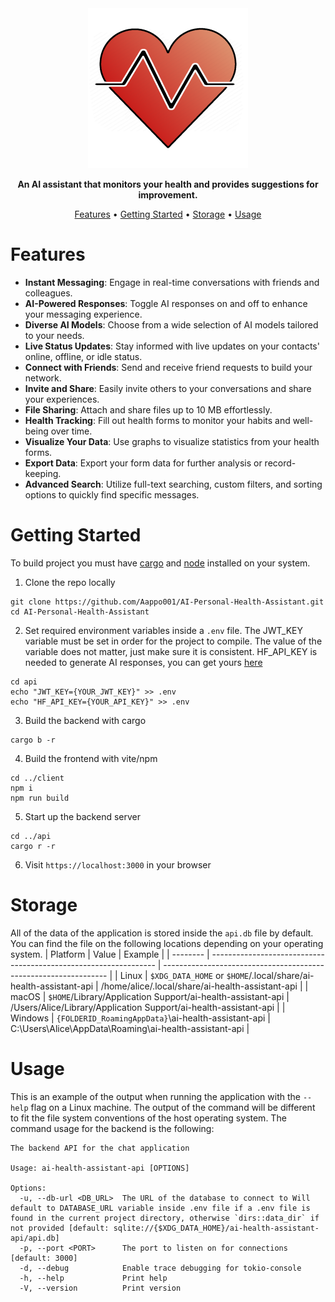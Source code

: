 <div align="center">
<img src="logo.png" width="256" height="256" alt-text="health-assistant-icon">

**An AI assistant that monitors your health and provides suggestions for improvement.**

[Features](#features) •
[Getting Started](#getting-started) •
[Storage](#storage) •
[Usage](#usage)

</div>

# Features
- **Instant Messaging**: Engage in real-time conversations with friends and colleagues.
- **AI-Powered Responses**: Toggle AI responses on and off to enhance your messaging experience.
- **Diverse AI Models**: Choose from a wide selection of AI models tailored to your needs.
- **Live Status Updates**: Stay informed with live updates on your contacts' online, offline, or idle status.
- **Connect with Friends**: Send and receive friend requests to build your network.
- **Invite and Share**: Easily invite others to your conversations and share your experiences.
- **File Sharing**: Attach and share files up to 10 MB effortlessly.
- **Health Tracking**: Fill out health forms to monitor your habits and well-being over time.
- **Visualize Your Data**: Use graphs to visualize statistics from your health forms.
- **Export Data**: Export your form data for further analysis or record-keeping.
- **Advanced Search**: Utilize full-text searching, custom filters, and sorting options to quickly find specific messages.

# Getting Started
To build project you must have [cargo](https://www.rust-lang.org/tools/install) and [node](https://nodejs.org/en) installed on your system.
1. Clone the repo locally
```
git clone https://github.com/Aappo001/AI-Personal-Health-Assistant.git
cd AI-Personal-Health-Assistant
```
2. Set required environment variables inside a `.env` file. The JWT_KEY variable must be set in order for the project to compile. The value of the variable does not matter, just make sure it is consistent. HF_API_KEY is needed to generate AI responses, you can get yours [here](https://huggingface.co/settings/tokens)
```
cd api
echo "JWT_KEY={YOUR_JWT_KEY}" >> .env
echo "HF_API_KEY={YOUR_API_KEY}" >> .env
```
3. Build the backend with cargo
```
cargo b -r
```
4. Build the frontend with vite/npm
```
cd ../client
npm i
npm run build
```
5. Start up the backend server
```
cd ../api
cargo r -r
```
6. Visit `https://localhost:3000` in your browser

# Storage
All of the data of the application is stored inside the `api.db` file by default. You can find the file on the following locations depending on your operating system.
| Platform | Value                                                            | Example                                                          |
| -------- | ---------------------------------------------------------------- | ---------------------------------------------------------------- |
| Linux    | `$XDG_DATA_HOME` or `$HOME`/.local/share/ai-health-assistant-api | /home/alice/.local/share/ai-health-assistant-api                 |
| macOS    | `$HOME`/Library/Application Support/ai-health-assistant-api      | /Users/Alice/Library/Application Support/ai-health-assistant-api |
| Windows  | `{FOLDERID_RoamingAppData}`\ai-health-assistant-api              | C:\Users\Alice\AppData\Roaming\ai-health-assistant-api           |
# Usage
This is an example of the output when running the application with the `--help` flag on a Linux machine. The output of the command will be different to fit the file system conventions of the host operating system. The command usage for the backend is the following:
```
The backend API for the chat application

Usage: ai-health-assistant-api [OPTIONS]

Options:
  -u, --db-url <DB_URL>  The URL of the database to connect to Will default to DATABASE_URL variable inside .env file if a .env file is found in the current project directory, otherwise `dirs::data_dir` if not provided [default: sqlite://{$XDG_DATA_HOME}/ai-health-assistant-api/api.db]
  -p, --port <PORT>      The port to listen on for connections [default: 3000]
  -d, --debug            Enable trace debugging for tokio-console
  -h, --help             Print help
  -V, --version          Print version

```
